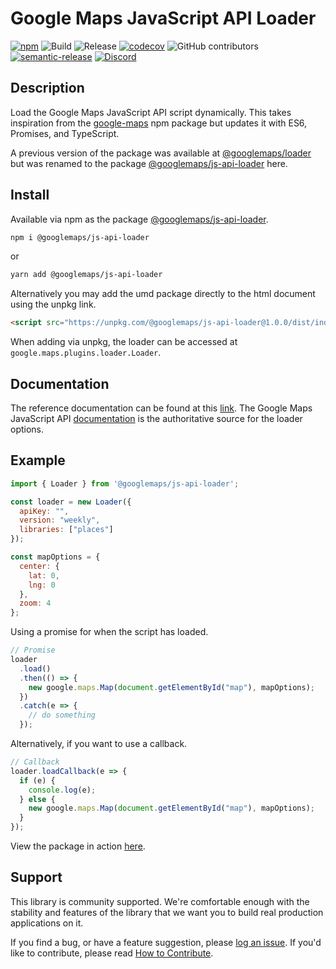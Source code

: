 # Google Maps JavaScript API Loader

[![npm](https://img.shields.io/npm/v/@googlemaps/js-api-loader)](https://www.npmjs.com/package/@googlemaps/js-api-loader)
![Build](https://github.com/googlemaps/js-api-loader/workflows/Build/badge.svg)
![Release](https://github.com/googlemaps/js-api-loader/workflows/Release/badge.svg)
[![codecov](https://codecov.io/gh/googlemaps/js-api-loader/branch/master/graph/badge.svg)](https://codecov.io/gh/googlemaps/js-api-loader)
![GitHub contributors](https://img.shields.io/github/contributors/googlemaps/js-api-loader?color=green)
[![semantic-release](https://img.shields.io/badge/%20%20%F0%9F%93%A6%F0%9F%9A%80-semantic--release-e10079.svg)](https://github.com/semantic-release/semantic-release)
[![Discord](https://img.shields.io/discord/676948200904589322?color=6A7EC2&logo=discord&logoColor=ffffff)](https://discord.gg/jRteCzP)

## Description
Load the Google Maps JavaScript API script dynamically. This takes inspiration from the [google-maps](https://www.npmjs.com/package/google-maps) npm package but updates it with ES6, Promises, and TypeScript.

A previous version of the package was available at [@googlemaps/loader](https://www.npmjs.com/package/@googlemaps/loader) but was renamed to the package [@googlemaps/js-api-loader](https://www.npmjs.com/package/@googlemaps/js-api-loader) here.

## Install

Available via npm as the package [@googlemaps/js-api-loader](https://www.npmjs.com/package/@googlemaps/js-api-loader).

```sh
npm i @googlemaps/js-api-loader
```

or

```sh
yarn add @googlemaps/js-api-loader
```

Alternatively you may add the umd package directly to the html document using the unpkg link.

```html
<script src="https://unpkg.com/@googlemaps/js-api-loader@1.0.0/dist/index.min.js"></script>
```

When adding via unpkg, the loader can be accessed at `google.maps.plugins.loader.Loader`.

## Documentation

The reference documentation can be found at this [link](https://googlemaps.github.io/js-api-loader/index.html). The Google Maps JavaScript API [documentation](https://developers.google.com/maps/documentation/javascript/tutorial) is the authoritative source for the loader options.


## Example

```javascript
import { Loader } from '@googlemaps/js-api-loader';

const loader = new Loader({
  apiKey: "",
  version: "weekly",
  libraries: ["places"]
});

const mapOptions = {
  center: {
    lat: 0,
    lng: 0
  },
  zoom: 4
};

```

Using a promise for when the script has loaded.

```javascript
// Promise
loader
  .load()
  .then(() => {
    new google.maps.Map(document.getElementById("map"), mapOptions);
  })
  .catch(e => {
    // do something
  });
```

Alternatively, if you want to use a callback.

```javascript
// Callback
loader.loadCallback(e => {
  if (e) {
    console.log(e);
  } else {
    new google.maps.Map(document.getElementById("map"), mapOptions);
  }
});
```

View the package in action [here](https://googlemaps.github.io/js-api-loader/examples/index.html).


## Support

This library is community supported. We're comfortable enough with the stability and features of
the library that we want you to build real production applications on it.

If you find a bug, or have a feature suggestion, please [log an issue][issues]. If you'd like to
contribute, please read [How to Contribute][contrib].

[issues]: https://github.com/googlemaps/js-api-loader/issues
[contrib]: https://github.com/googlemaps/js-api-loader/blob/master/CONTRIBUTING.md

